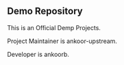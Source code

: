 ## Demo Repository

This is an Official Demp Projects. 

Project Maintainer is ankoor-upstream.

Developer is ankoorb.
